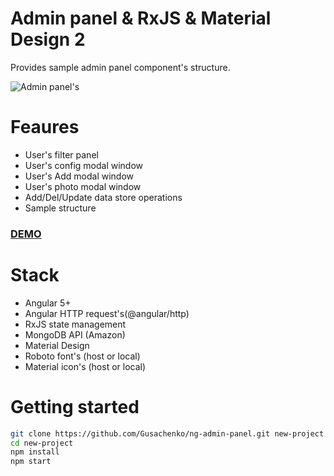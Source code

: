 # Admin panel & RxJS &  Material Design 2
Provides sample admin panel component's structure.

![Admin panel's](https://github.com/Gusachenko/ng-admin-panel/blob/master/github_assets/panels.png?raw=true "Panel's views")


# Feaures
- User's filter panel
- User's config modal window
- User's Add modal window
- User's photo modal window
- Add/Del/Update data store operations
- Sample structure

 ### [DEMO](https://stackblitz.com/github/gusachenko/ng-admin-panel "Live demo preview")

# Stack
- Angular 5+
- Angular HTTP request's(@angular/http)
- RxJS state management
- MongoDB API (Amazon)
- Material Design
- Roboto font's (host or local)
- Material icon's (host or local)

# Getting started

```bash
git clone https://github.com/Gusachenko/ng-admin-panel.git new-project
cd new-project
npm install
npm start
```
